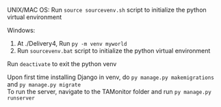 UNIX/MAC OS:
Run `source sourcevenv.sh` script to initialize the python virtual environment

Windows:
1. At ./Delivery4, Run `py -m venv myworld`
2. Run `sourcevenv.bat` script to initialize the python virtual environment

Run `deactivate` to exit the python venv

Upon first time installing Django in  venv, do `py manage.py makemigrations` and  `py manage.py migrate`\
To run the server, navigate to the TAMonitor folder and run `py manage.py runserver`
